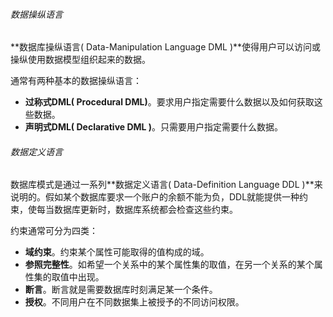 ###### 数据操纵语言

**数据库操纵语言( Data-Manipulation Language  DML )**使得用户可以访问或操纵使用数据模型组织起来的数据。

通常有两种基本的数据操纵语言：

* **过称式DML( Procedural DML)**。要求用户指定需要什么数据以及如何获取这些数据。
* **声明式DML( Declarative DML )**。只需要用户指定需要什么数据。

###### 数据定义语言

数据库模式是通过一系列**数据定义语言( Data-Definition Language  DDL )**来说明的。假如某个数据库要求一个账户的余额不能为负，DDL就能提供一种约束，使每当数据库更新时，数据库系统都会检查这些约束。

约束通常可分为四类：

* **域约束**。约束某个属性可能取得的值构成的域。
* **参照完整性**。如希望一个关系中的某个属性集的取值，在另一个关系的某个属性集的取值中出现。
* **断言**。断言就是需要数据库时刻满足某一个条件。
* **授权**。不同用户在不同数据集上被授予的不同访问权限。